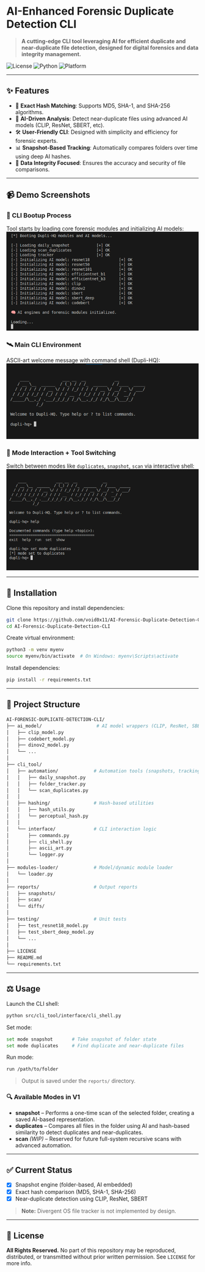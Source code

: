 # **AI-Enhanced Forensic Duplicate Detection CLI**

> **A cutting-edge CLI tool leveraging AI for efficient duplicate and near-duplicate file detection, designed for digital forensics and data integrity management.**

![License](https://img.shields.io/badge/License-All%20Rights%20Reserved-red)
![Python](https://img.shields.io/badge/Python-3.9%2B-blue)
![Platform](https://img.shields.io/badge/Platform-Cross--Platform-green)

---

## **✨ Features**

* 🚀 **Exact Hash Matching**: Supports MD5, SHA-1, and SHA-256 algorithms.
* 🤖 **AI-Driven Analysis**: Detect near-duplicate files using advanced AI models (CLIP, ResNet, SBERT, etc).
* 🛠 **User-Friendly CLI**: Designed with simplicity and efficiency for forensic experts.
* 📊 **Snapshot-Based Tracking**: Automatically compares folders over time using deep AI hashes.
* 🔐 **Data Integrity Focused**: Ensures the accuracy and security of file comparisons.

---

## **📹 Demo Screenshots**

### 🔧 CLI Bootup Process

Tool starts by loading core forensic modules and initializing AI models:
![Boot Process](/src/img/dupli-hq-booting.png)

### 🛰 Main CLI Environment

ASCII-art welcome message with command shell (Dupli-HQ):
![CLI Banner](/src/img/dupli-hq-cli.png)

### 🧭 Mode Interaction + Tool Switching

Switch between modes like `duplicates`, `snapshot`, `scan` via interactive shell:
![Mode Set Example](/src/img/dupli-hq-interaction.png)

---

## **📵 Installation**

Clone this repository and install dependencies:

```bash
git clone https://github.com/void0x11/AI-Forensic-Duplicate-Detection-CLI
cd AI-Forensic-Duplicate-Detection-CLI
```

Create virtual environment:

```bash
python3 -m venv myenv
source myenv/bin/activate  # On Windows: myenv\Scripts\activate
```

Install dependencies:

```bash
pip install -r requirements.txt
```

---

## 📂 Project Structure

```bash
AI-FORENSIC-DUPLICATE-DETECTION-CLI/
├── ai_model/                    # AI model wrappers (CLIP, ResNet, SBERT, etc.)
│   ├── clip_model.py
│   ├── codebert_model.py
│   ├── dinov2_model.py
│   └── ...
│
├── cli_tool/
│   ├── automation/             # Automation tools (snapshots, tracking)
│   │   ├── daily_snapshot.py
│   │   ├── folder_tracker.py
│   │   └── scan_duplicates.py
│   │
│   ├── hashing/                # Hash-based utilities
│   │   ├── hash_utils.py
│   │   └── perceptual_hash.py
│   │
│   └── interface/              # CLI interaction logic
│       ├── commands.py
│       ├── cli_shell.py
│       ├── ascii_art.py
│       └── logger.py
│
├── modules-loader/             # Model/dynamic module loader
│   └── loader.py
│
├── reports/                    # Output reports
│   ├── snapshots/
│   ├── scan/
│   └── diffs/
│
├── testing/                    # Unit tests
│   ├── test_resnet18_model.py
│   ├── test_sbert_deep_model.py
│   └── ...
│
├── LICENSE
├── README.md
└── requirements.txt
```

---

## ⚖️ Usage

Launch the CLI shell:

```bash
python src/cli_tool/interface/cli_shell.py
```

Set mode:

```bash
set mode snapshot       # Take snapshot of folder state
set mode duplicates     # Find duplicate and near-duplicate files
```

Run mode:

```bash
run /path/to/folder
```

> Output is saved under the `reports/` directory.

### 🔍 Available Modes in V1

* **snapshot** – Performs a one-time scan of the selected folder, creating a saved AI-based representation.
* **duplicates** – Compares all files in the folder using AI and hash-based similarity to detect duplicates and near-duplicates.
* **scan** *(WIP)* – Reserved for future full-system recursive scans with advanced automation.

---

## ✅ Current Status

* [x] Snapshot engine (folder-based, AI embedded)
* [x] Exact hash comparison (MD5, SHA-1, SHA-256)
* [x] Near-duplicate detection using CLIP, ResNet, SBERT

> **Note:** Divergent OS file tracker is not implemented by design.

---

## 📄 License

**All Rights Reserved.** &#x20;
No part of this repository may be reproduced, distributed, or transmitted without prior written permission. See `LICENSE` for more info.